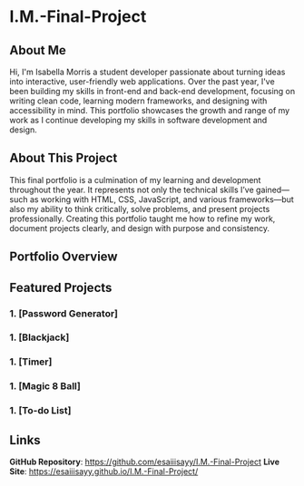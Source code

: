 # I.M.-Final-Project

## About Me
Hi, I'm Isabella Morris a student developer passionate about turning ideas into interactive, user-friendly web applications. Over the past year, I've been building my skills in front-end and back-end development, focusing on writing clean code, learning modern frameworks, and designing with accessibility in mind. This portfolio showcases the growth and range of my work as I continue developing my skills in software development and design.

## About This Project

This final portfolio is a culmination of my learning and development throughout the year. It represents not only the technical skills I’ve gained—such as working with HTML, CSS, JavaScript, and various frameworks—but also my ability to think critically, solve problems, and present projects professionally. Creating this portfolio taught me how to refine my work, document projects clearly, and design with purpose and consistency.

## Portfolio Overview

## Featured Projects

### 1. **[Password Generator]**

### 1. **[Blackjack]**

### 1. **[Timer]**

### 1. **[Magic 8 Ball]**

### 1. **[To-do List]**


## Links
**GitHub Repository**: https://github.com/esaiiisayy/I.M.-Final-Project
**Live Site**: https://esaiiisayy.github.io/I.M.-Final-Project/
